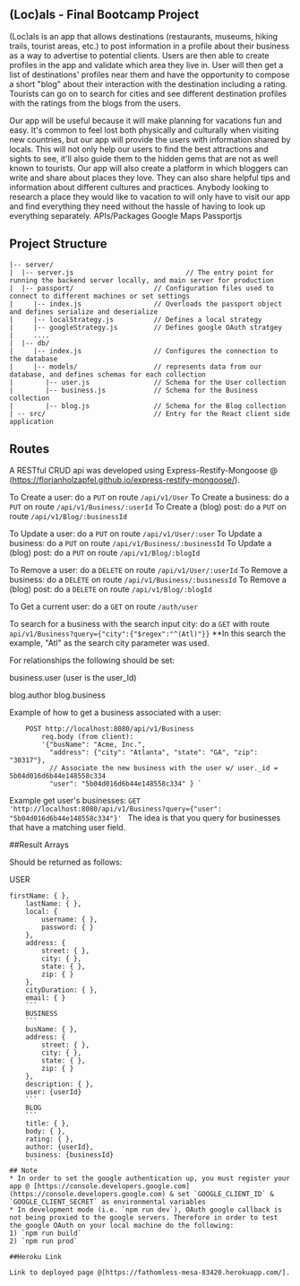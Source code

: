 ## (Loc)als - Final Bootcamp Project

(Loc)als is an app that allows destinations (restaurants, museums, hiking trails, tourist areas, etc.) to post information in a profile about their business as a way to advertise to potential clients. Users are then able to create profiles in the app and validate which area they live in. User will then get a list of destinations' profiles near them and have the opportunity to compose a short "blog" about their interaction with the destination including a rating. Tourists can go on to search for cities and see different destination profiles with the ratings from the blogs from the users.

Our app will be useful because it will make planning for vacations fun and easy. It's common to feel lost both physically and culturally when visiting new countries, but our app will provide the users with information shared by locals. This will not only help our users to find the best attractions and sights to see, it'll also guide them to the hidden gems that are not as well known to tourists. Our app will also create a platform in which bloggers can write and share about places they love. They can also share helpful tips and information about different cultures and practices. Anybody looking to research a place they would like to vacation to will only have to visit our app and find everything they need without the hassle of having to look up everything separately.
APIs/Packages
Google Maps
Passportjs


## Project Structure
```
|-- server/
|  |-- server.js                            // The entry point for running the backend server locally, and main server for production
|  |-- passport/                    // Configuration files used to connect to different machines or set settings
|     |-- index.js                  // Overloads the passport object and defines serialize and deserialize
|     |-- localStrategy.js          // Defines a local strategy
|     |-- googleStrategy.js         // Defines google OAuth stratgey
|     ....
|  |-- db/                             
|     |-- index.js                  // Configures the connection to the database
|     |-- models/                   // represents data from our database, and defines schemas for each collection
|        |-- user.js                // Schema for the User collection
|        |-- business.js            // Schema for the Business collection
|        |-- blog.js                // Schema for the Blog collection
| -- src/                           // Entry for the React client side application
```
## Routes

A RESTful CRUD api was developed using Express-Restify-Mongoose @ (https://florianholzapfel.github.io/express-restify-mongoose/). 

To Create a user: do a `PUT` on route `/api/v1/User`
To Create a business: do a `PUT` on route `/api/v1/Business/:userId`
To Create a (blog) post: do a `PUT` on route `/api/v1/Blog/:businessId`

To Update a user: do a `PUT` on route `/api/v1/User/:user`
To Update a business: do a `PUT` on route `/api/v1/Business/:businessId`
To Update a (blog) post: do a `PUT` on route `/api/v1/Blog/:blogId`

To Remove a user: do a `DELETE` on route `/api/v1/User/:userId`
To Remove a business: do a `DELETE` on route `/api/v1/Business/:businessId`
To Remove a (blog) post: do a `DELETE` on route `/api/v1/Blog/:blogId`

To Get a current user: do a `GET` on route `/auth/user`

To search for a business with the search input city: do a `GET` with route `api/v1/Business?query={"city":{"$regex":"^(Atl)"}}`
    **In this search the example, "Atl" as the search city parameter was used. 

For relationships the following should be set:

business.user (user is the user_Id)

blog.author
blog.business

Example of how to get a business associated with a user: 
```
    POST http://localhost:8080/api/v1/Business
        req.body (from client):
        '{"busName": "Acme, Inc.",
          "address": {"city": "Atlanta", "state": "GA", "zip": "30317"},
          // Associate the new business with the user w/ user._id = 5b04d016d6b44e148558c334
          "user": "5b04d016d6b44e148558c334" } `
```

Example get user's businesses:
`GET 'http://localhost:8080/api/v1/Business?query={"user": "5b04d016d6b44e148558c334"}' `
The idea is that you query for businesses that have a matching user field.

##Result Arrays

Should be returned as follows:

USER
```
firstName: { },
    lastName: { },
    local: {
        username: { },
        password: { }
    },
    address: {
        street: { },
        city: { },
        state: { },
        zip: { }
    },
    cityDuration: { },
    email: { }
    ```
    BUSINESS
    ```
    busName: { },
    address: {
        street: { },
        city: { },
        state: { },
        zip: { }
    },
    description: { },
    user: {userId}
    ```
    BLOG
    ```
    title: { },
	body: { },
	rating: { },
	author: {userId},
	business: {businessId}
    ```
## Note
* In order to set the google authentication up, you must register your app @ [https://console.developers.google.com](https://console.developers.google.com) & set `GOOGLE_CLIENT_ID` & `GOOGLE_CLIENT_SECRET` as environmental variables
* In development mode (i.e. `npm run dev`), OAuth google callback is not being proxied to the google servers. Therefore in order to test the google OAuth on your local machine do the following:
1) `npm run build`
2) `npm run prod`

##Heroku Link

Link to deployed page @[https://fathomless-mesa-83420.herokuapp.com/].